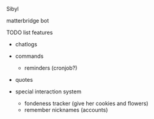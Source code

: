 Sibyl

matterbridge bot


TODO list features

- chatlogs
- commands
  - reminders (cronjob?)
  
- quotes
- special interaction system
  - fondeness tracker (give her cookies and flowers)
  - remember nicknames (accounts)